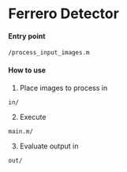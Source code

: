 # Ferrero Detector

#### Entry point 
```
/process_input_images.m
```
#### How to use
1. Place images to process in

```
in/
```
2. Execute
 
```
main.m/
```
3. Evaluate output in
```
out/
```